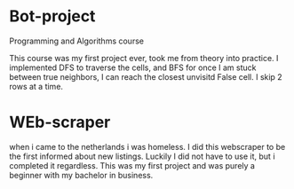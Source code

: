 # Bot-project
Programming and Algorithms course

This course was my first project ever, took me from theory into practice. I implemented DFS to traverse the cells, and BFS for once I am stuck between true neighbors, I
can reach the closest unvisitd False cell. I skip 2 rows at a time.

# WEb-scraper
when i came to the netherlands i was homeless. I did this webscraper to be the first informed about new listings. Luckily I did not have to use it, but i completed it regardless. This was my first project and was purely a beginner with my bachelor in business.
